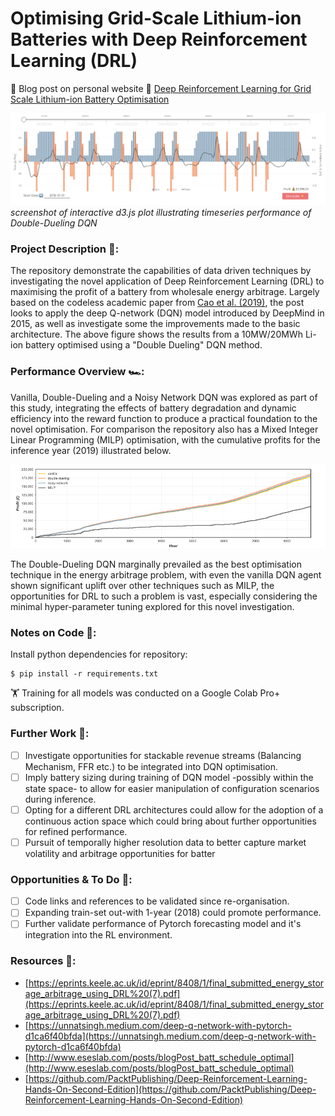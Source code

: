 # Optimising Grid-Scale Lithium-ion Batteries with Deep Reinforcement Learning (DRL)
:rocket: Blog post on personal website :link: [Deep Reinforcement Learning for Grid Scale Lithium-ion Battery Optimisation](https://richardfindlay.co.uk/deep-reinforcement-learning-for-grid-scale-lithium-ion-battery-optimisation-3)

![til](./visualisations/d3_interactive_plot_screenshot.png)
*screenshot of interactive d3.js plot illustrating timeseries performance of Double-Dueling DQN*

### Project Description :open_book::
The repository demonstrate the capabilities of data driven techniques by investigating the novel application of Deep Reinforcement Learning (DRL) to maximising the profit of a battery from wholesale energy arbitrage. Largely based on the codeless academic paper from [Cao et al. (2019)](https://eprints.keele.ac.uk/8408/1/final_submitted_energy_storage_arbitrage_using_DRL%20(7).pdf), the post looks to apply the deep Q-network (DQN) model introduced by DeepMind in 2015, as well as investigate some the improvements made to the basic architecture. The above figure shows the results from a 10MW/20MWh Li-ion battery optimised using a "Double Dueling" DQN method.

### Performance Overview :racing_car::
Vanilla, Double-Dueling and a Noisy Network DQN was explored as part of this study, integrating the effects of battery degradation and dynamic efficiency into the reward function to produce a practical foundation to the novel optimisation. For comparison the repository also has a Mixed Integer Linear Programming (MILP) optimisation, with the cumulative profits for the inference year (2019) illustrated below. 

![til](./visualisations/cumulative_profit_comparison_markup.png)

The Double-Dueling DQN marginally prevailed as the best optimisation technique in the energy arbitrage problem, with even the vanilla DQN agent shown significant uplift over other techniques such as MILP, the opportunities for DRL to such a problem is vast, especially considering the minimal hyper-parameter tuning explored for this novel investigation.

### Notes on Code :notebook::
Install python dependencies for repository:
```
$ pip install -r requirements.txt
```

:weight_lifting: Training for all models was conducted on a Google Colab Pro+ subscription.

###  Further Work :telescope:: 
- [ ] Investigate opportunities for stackable revenue streams (Balancing Mechanism, FFR etc.) to be integrated into DQN optimisation.
- [ ] Imply battery sizing during training of DQN model -possibly within the state space- to allow for easier manipulation of configuration scenarios during inference.
- [ ] Opting for a different DRL architectures could allow for the adoption of a continuous action space which could bring about further opportunities for refined performance.
- [ ] Pursuit of temporally higher resolution data to better capture market volatility and arbitrage opportunities for batter

### Opportunities & To Do :test_tube:: 
- [ ] Code links and references to be validated since re-organisation.
- [ ] Expanding train-set out-with 1-year (2018) could promote performance.
- [ ] Further validate performance of Pytorch forecasting model and it's integration into the RL environment.

### Resources :gem:: 

+ [https://eprints.keele.ac.uk/id/eprint/8408/1/final_submitted_energy_storage_arbitrage_using_DRL%20(7).pdf](https://eprints.keele.ac.uk/id/eprint/8408/1/final_submitted_energy_storage_arbitrage_using_DRL%20(7).pdf)
+ [https://unnatsingh.medium.com/deep-q-network-with-pytorch-d1ca6f40bfda](https://unnatsingh.medium.com/deep-q-network-with-pytorch-d1ca6f40bfda)
+ [http://www.eseslab.com/posts/blogPost_batt_schedule_optimal](http://www.eseslab.com/posts/blogPost_batt_schedule_optimal)
+ [https://github.com/PacktPublishing/Deep-Reinforcement-Learning-Hands-On-Second-Edition](https://github.com/PacktPublishing/Deep-Reinforcement-Learning-Hands-On-Second-Edition)



